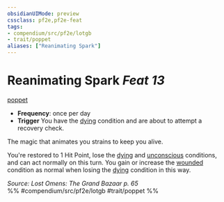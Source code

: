 ```yaml
---
obsidianUIMode: preview
cssclass: pf2e,pf2e-feat
tags:
- compendium/src/pf2e/lotgb
- trait/poppet
aliases: ["Reanimating Spark"]
---
```

# Reanimating Spark  *Feat 13*  
[poppet](poppet-lotgb.md "Poppet Ancestry & Heritage Trait")  

- **Frequency**: once per day
- **Trigger** You have the [dying](conditions.md#Dying) condition and are about to attempt a recovery check.

The magic that animates you strains to keep you alive.

You're restored to 1 Hit Point, lose the [dying](conditions.md#Dying) and [unconscious](conditions.md#Unconscious) conditions, and can act normally on this turn. You gain or increase the [wounded](conditions.md#Wounded) condition as normal when losing the [dying](conditions.md#Dying) condition in this way.

*Source: Lost Omens: The Grand Bazaar p. 65*  
%% #compendium/src/pf2e/lotgb #trait/poppet %%